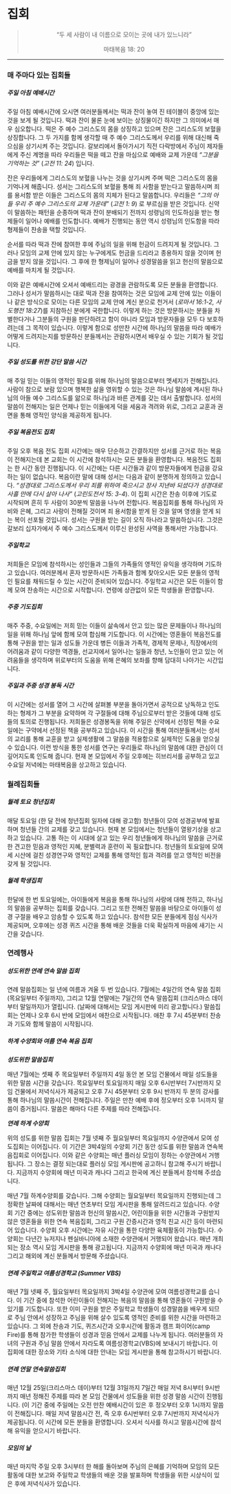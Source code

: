 <h1 class="text-center">집회</h1>

<center>
<blockquote class="blockquote text-center">
    <p class="mb-0">“두 세 사람이 내 이름으로 모이는 곳에 내가 있느니라”</p>
    <footer class="blockquote-footer">마태복음 18: 20</footer>
</blockquote>
</center>

<hr class="dark">

<h3>매 주마다 있는 집회들</h3>

<h5>주일 아침 예배시간</h5>

주일 아침 예배시간에 오시면 여러분들께서는 떡과 잔이 놓여 진 테이블이 중앙에 
있는 것을 보게 될 것입니다. 떡과 잔이 물론 눈에 보이는 상징물이긴 하지만 그 
의미에서 매우 심오합니다. 떡은 주 예수 그리스도의 몸을 상징하고 있으며 잔은 
그리스도의 보혈을 상징합니다. 그 두 가지를 함께 생각할 때 주 예수 그리스도께서 
우리를 위해 대신해 죽으심을 상기시켜 주는 것입니다. 갈보리에서 돌아가시기 직전 
다락방에서 주님이 제자들에게 주신 계명을 따라 우리들은 떡을 떼고 잔을 마심으로 
예배와 교제 가운데 *“그분을 기억하는 것”* (*고전 11: 24*) 입니다. 

잔은 우리들에게 그리스도의 보혈을 나누는 것을 상기시켜 주며 떡은 그리스도의 몸을 
기억나게 해줍니다. 성서는 그리스도의 보혈을 통해 죄 사함을 받는다고 말씀하시며 
죄를 용서함 받은 이들은 그리스도의 몸의 지체가 된다고 말씀합니다. 우리들은 *“그의 
아들 우리 주 예수 그리스도의 교제 가운데”* (*고전 1: 9*) 로 부르심을 받은 것입니다. 
신약이 말씀하는 패턴을 순종하며 떡과 잔이 분배되기 전까지 성령님의 인도하심을 
받는 형제들이 일어나 예배를 인도합니다. 예배가 진행되는 동안 역시 성령님의 
인도함을 따라 형제들이 찬송을 택할 것입니다.

순서를 따라 떡과 잔에 참여한 후에 주님의 일을 위해 헌금이 드려지게 될 것입니다. 
그러나 모임의 교제 안에 있지 않는 누구에게도 헌금을 드리라고 종용하지 않을 
것이며 헌금을 받지 않을 것입니다. 그 후에 한 형제님이 일어나 성경말씀을 읽고 
헌신의 말씀으로 예배를 마치게 될 것입니다.

이와 같은 예배시간에 오셔서 예배드리는 광경을 관람하도록 모든 분들을 환영합니다. 
그러나 성서가 말씀하시는 대로 떡과 잔을 참여하는 것은 모임에 교제 안에 있는 
이들이나 같은 방식으로 모이는 다른 모임의 교제 안에 계신 분으로 천거서 
(*로마서 16:1-2, 사도행전 18:27*)를 지참하신 분에게 국한합니다. 이렇게 하는 
것은 방문하시는 분들을 차별한다거나 그분들의 구원을 판단하려고 함이 아니라 
모임과 방문자들을 모두 다 보호하려는데 그 목적이 있습니다. 이렇게 함으로 성만찬 
시간에 하나님의 말씀을 따라 예배가 어떻게 드려지는지를 방문하신 분들께서는 
관람하시면서 배우실 수 있는 기회가 될 것입니다.



<h5>주일 성도를 위한 강단 말씀 시간</h5>

매 주일 믿는 이들의 영적인 필요를 위해 하나님의 말씀으로부터 멧세지가 
전해집니다. 사람이 참으로 보람 있으며 행복한 삶을 영위할 수 있는 것은 하나님 
말씀에 계시된 하나님의 아들 예수 그리스도를 앎으로 하나님과 바른 관계를 갖는 
데서 출발합니다. 성서의 말씀이 전해지는 일은 언제나 믿는 이들에게 덕을 세움과 
격려와 위로, 그리고 교훈과 권면을 통해 영적인 양식을 제공하게 됩니다. 



<h5>주일 복음전도 집회</h5>

주일 오후 복음 전도 집회 시간에는 매우 단순하고 간결하지만 성서를 근거로 하는 
복음이 전해지는데 본 교회는 이 시간에 참석하시는 모든 분들을 환영합니다. 
복음전도 집회는 한 시간 동안 진행됩니다. 이 시간에는 다른 시간들과 같이 
방문자들에게 헌금을 강요하는 일이 없습니다. 복음이란 말에 대해 성서는 다음과 
같이 분명하게 정의하고 있습니다. *“성경대로 그리스도께서 우리 죄를 위하여 
죽으시고 장사 지낸바 되셨다가 성경대로 사흘 만에 다시 살아 나사”* 
(*고린도전서 15: 3-4*). 이 집회 시간은 찬송 이후에 기도로 시작되며 흔히 두 사람이 
30분씩 말씀을 나누어 전합니다. 복음집회를 통해 하나님의 자비와 은혜, 그리고 
사랑이 전해질 것이며 죄 용서함을 받게 된 것을 알며 영생을 얻게 되는 복이 선포될 
것입니다. 성서는 구원을 받는 길이 오직 하나라고 말씀하십니다. 그것은 갈보리 
십자가에서 주 예수 그리스도께서 이루신 완성된 사역을 통해서만 가능합니다. 



<h5>주일학교</h5>

저희들은 모임에 참석하시는 성인들과 그들의 가족들의 영적인 유익을 생각하며 
기도하고 있습니다. 여러분께서 혼자 방문하시든 가족들과 함께 찾아오시든 모든 
분들의 영적인 필요를 채워드릴 수 있는 시간이 준비되어 있습니다. 주일학교 시간은 
모든 이들이 함께 모여 찬송하는 시간으로 시작합니다. 연령에 상관없이 모든 
학생들을 환영합니다.   



<h5>주중 기도집회</h5>

매주 주중, 수요일에는 저희 믿는 이들이 삶속에서 안고 있는 많은 문제들이나 
하나님의 일을 위해 하나님 앞에 함께 모여 합심해 기도합니다. 이 시간에는 영혼들이 
복음전도를 통해 구원을 받는 일과 성도들 가운데 병든 이들과 가족적, 경제적 
문제나, 직장에서의 어려움과 같이 다양한 역경들, 선교지에서 일어나는 일들과 청년, 
노인들이 안고 있는 어려움들을 생각하며 위로부터의 도움을 위해 은혜의 보좌를 향해 
담대히 나아가는 시간입니다. 



<h5>주일과 주중 성경 봉독 시간</h5>

이 시간에는 성서를 열어 그 시간에 살펴볼 부분을 돌아가면서 공적으로 낭독하고 
인도하는 형제가 그 부분을 요약하며 각 구절들에 대해 주님으로부터 받은 것들에 
대해 성도들의 토의로 진행됩니다. 저희들은 성경봉독을 위해 주일은 신약에서 선정된 
책을 수요일에는 구약에서 선정된 책을 공부하고 있습니다. 이 시간을 통해 
여러분들께서는 성서의 교리를 통해 교훈을 받고 실제생활에 그 말씀을 적용함으로 
실제적인 도움을 얻으실 수 있습니다. 이런 방식을 통한 성서를 연구는 우리들로 
하나님의 말씀에 대한 관심이 더 깊어지도록 인도해 줍니다. 현재 본 모임에서 주일 
오후에는 히브리서를 공부하고 있고 수요일 저녁에는 마태복음을 상고하고 
있습니다. 



<h3>월례집회들</h3>

<h5>월례 토요 청년집회</h5>

매달 토요일 (한 달 전에 청년집회 일자에 대해 광고함) 청년들이 모여 성경공부에 
발표하며 청년들 간의 교제를 갖고 있습니다. 현재 본 모임에서는 청년들이 
열왕기상을 상고하고 있습니다. 고통 하는 이 시대에 살고 있는 우리 청년들에게 
하나님의 말씀을 근거로 한 견고한 믿음과 영적인 지혜, 분별력과 훈련이 꼭 
필요합니다. 청년들의 토요일에 모여 세 시산에 걸친 성경연구와 영적인 교제를 
통해 영적인 힘과 격려를 얻고 영적인 비전을 갖게 될 것입니다. 



<h5>월례 학생집회</h5>
한달에 한 번 토요일에는, 아이들에게 복음을 통해 하나님의 사랑에 대해 전하고, 
하나님의 말씀을 공부하는 집회를 갖습니다. 그리고 또한 전해진 말씀을 바탕으로 
아이들이 성경 구절을 배우고 암송할 수 있도록 하고 있습니다. 참석한 모든 분들에게
점심 식사가 제공되며, 오후에는 성경 퀴즈 시간을 통해 배운 것들을 더욱 확실하게 
마음에 새기는 시간을 갖습니다.


<h3>연례행사</h3>

<h5>성도위한 연례 연속 말씀 집회</h5>

연례 말씀집회는 일 년에 여름과 겨울 두 번 있습니다. 7월에는 4일간의 연속 말씀 
집회(목요일부터 주일까지), 그리고 12월 연말에는 7일간의 연속 말씀집회 
(크리스마스 데이부터 말일까지)가 열립니다. (날짜에 대해서는 모임 게시판에 미리 
광고합니다.) 말씀집회는 언제나 오후 6시 반에 모임에서 애찬으로 시작됩니다. 애찬 
후 7시 45분부터 찬송과 기도와 함께 말씀이 시작됩니다. 



<h5>하계 수양회와 여름 연속 복음 집회</h5>

***성도위한 말씀집회***

매년 7월에는 셋째 주 목요일부터 주일까지 4일 동안 본 모임 건물에서 매일 성도들을 
위한 말씀 시간을 갖습니다. 목요일부터 토요일까지 매일 오후 6시반부터 7시반까지 
모임 건물에서 저녁식사가 제공되고 오후 7시 45분부터 오후 9시 반까지 두 분의 
강사를 통해 하나님의 말씀시간이 전해집니다. 주일은 만찬 예배 후에 정오부터 오후 
1시까지 말씀이 증거됩니다.  말씀은 해마다 다른 주제를 따라 전해집니다.


***연례 하계 수양회***

위의 성도를 위한 말씀 집회는 7월 넷째 주 월요일부터 목요일까지 수양관에서 모여 
성도집회는 이어집니다. 이 기간은 3박4일의 수양회 기간 동안 성도를 위한 말씀과 
연속복음집회로 이어집니다. 이와 같은 수양회는 매년 플러싱 모임이 정하는 
수양관에서 거행됩니다. 그 장소는 결정 되는대로 플러싱 모임 게시판에 공고하니 
참고해 주시기 바랍니다. 지금까지 수양회에 매년 미국과 캐나다 그리고 한국에 계신 
분들께서 참석해 주셨습니다.

매년 7월 하계수양회를 갖습니다. 그해 수양회는 월요일부터 목요일까지 진행되는데 
그 정확한 날짜에 대해서는 매년 연초부터 모임 게시판을 통해 알려드리고 있습니다. 
수양회 기간 중에는 성도위한 말씀과 헌신의 말씀시간, 어린이들을 위한 시간들과 
구원받지 않은 영혼들을 위한 연속 복음집회, 그리고 구원 간증시간과 영적 친교 시간 
등이 마련되어 있습니다. 수양회 오후 시간에는 자유 시간을 통한 다양한 육체활동이 
가능합니다. 수양회는 다년간 뉴저지나 펜실바니아에 소재한 수양관에서 거행되어 
왔습니다. 매년 개최되는 장소 역시 모임 게시판을 통해 광고됩니다. 지금까지 
수양회에 매년 미국과 캐나다 그리고 해외에 계신 분들께서 방문해 주셨습니다.



<h5>연례 주일학교 여름성경학교 (Summer VBS)</h5>

매년 7월 넷째 주, 월요일부터 목요일까지 3박4일 수양관에 모여 여름성경학교를 
습니다. 이 기간 중에 참석한 어린이들이 전해지는 복음의 말씀을 통해 영혼들이 
구원받을 수 있기를 기도합니다. 또한 이미 구원을 받은 주일학교 학생들이 
성경말씀을 배우게 되므로 주님 안에서 성장하고 주님을 위해 살수 있도록 영적인 
준비를 위한 시간을 마련하고 있습니다. 그 외에 찬송과 기도, 퀴즈시간과 오후시간에 
활동과 캠프 화이어(camp Fire)를 통해 참가한 학생들이 성경과 믿음 안에서 교제를 
나누게 됩니다. 여러분들의 자녀의 구원과 주님 말씀 안에서 자라도록 
여름성경학교(VBS)에 보내시기 바랍니다. 이 집회에 대한 장소와 기타 소식에 대한 
안내는 모임 게시판을 통해 참고하시기 바랍니다. 



<h5>연례 연말 연속말씀집회</h5>

매년 12월 25일(크리스마스 데이)부터 12월 31일까지 7일간 매일 저녁 8시부터 
9시반까지 매년 정해진 주제를 따라 본 모임 건물에서 성도들을 위한 성경 말씀 
시간이 진행됩니다. (이 기간 중에 주일에는 오전 만찬 예배시간이 있은 후 정오부터 
오후 1시까지 말씀이 전해집니다. 매일 저녁 말씀시간 전, 즉 오후 6시반부터 오후 
7시반까지 저녁식사가 제공됩니다. 이 시간에 모든 분들을 환영합니다.  오셔서 
식사를 하시고 말씀시간에 참석해 유익을 얻으시기 바랍니다.



<h5>모임의 날</h5>

매년 마지막 주일 오후 3시부터 한 해를 돌아보며 주님의 은혜를 기억하며 모임의 
모든 활동에 대한 보고와 주일학교 학생들의 배운 것을 발표하며 학생들을 위한 
시상식이 있은 후에 저녁식사가 있습니다. 
